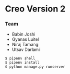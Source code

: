 # Creo Version 2

### Team
- Babin Joshi
- Gyanas Luitel 
- Niraj Tamang
- Utsav Darlami
 
```
$ pipenv shell 
$ pipenv install
$ python manage.py runserver 
```
